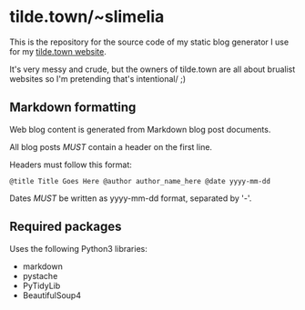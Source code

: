 # tilde.town/~slimelia
This is the repository for the source code of my static blog generator I use for my [tilde.town website](http://tilde.town/~slimelia/).

It's very messy and crude, but the owners of tilde.town are all about brualist websites so I'm pretending that's intentional/ ;)

## Markdown formatting

Web blog content is generated from Markdown blog post documents.

All blog posts *MUST* contain a header on the first line.

Headers must follow this format:

`@title Title Goes Here @author author_name_here @date yyyy-mm-dd`

Dates *MUST* be written as yyyy-mm-dd format, separated by '-'.


## Required packages

Uses the following Python3 libraries:
  * markdown
  * pystache
  * PyTidyLib
  * BeautifulSoup4
